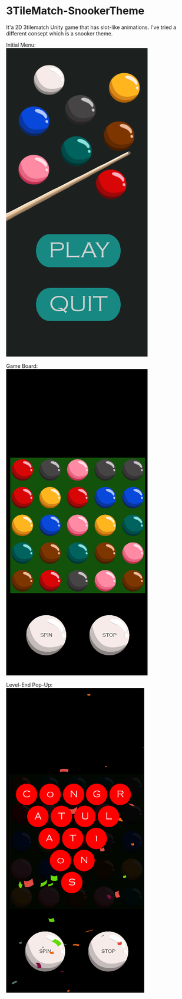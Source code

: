 # 3TileMatch-SnookerTheme
It'a 2D 3tilematch Unity game that has slot-like animations. 
I've tried a different consept which is a snooker theme.   


Initial Menu:  
![Main Menu](Assets/GamePlayImages/MainMenu.png)  

Game Board:   
![Game Board](Assets/GamePlayImages/GameBoard.png)  

Level-End Pop-Up:  
![Level-End Pop-Up](Assets/GamePlayImages/CongratulationsPopUp.png)  
